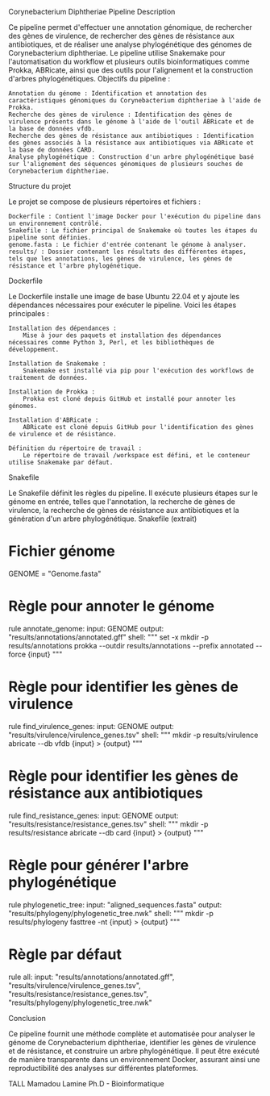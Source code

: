 Corynebacterium Diphtheriae Pipeline
Description

Ce pipeline permet d'effectuer une annotation génomique, de rechercher des gènes de virulence, de rechercher des gènes de résistance aux antibiotiques, et de réaliser une analyse phylogénétique des génomes de Corynebacterium diphtheriae. Le pipeline utilise Snakemake pour l'automatisation du workflow et plusieurs outils bioinformatiques comme Prokka, ABRicate, ainsi que des outils pour l'alignement et la construction d'arbres phylogénétiques.
Objectifs du pipeline :

    Annotation du génome : Identification et annotation des caractéristiques génomiques du Corynebacterium diphtheriae à l'aide de Prokka.
    Recherche des gènes de virulence : Identification des gènes de virulence présents dans le génome à l'aide de l'outil ABRicate et de la base de données vfdb.
    Recherche des gènes de résistance aux antibiotiques : Identification des gènes associés à la résistance aux antibiotiques via ABRicate et la base de données CARD.
    Analyse phylogénétique : Construction d'un arbre phylogénétique basé sur l'alignement des séquences génomiques de plusieurs souches de Corynebacterium diphtheriae.

Structure du projet

Le projet se compose de plusieurs répertoires et fichiers :

    Dockerfile : Contient l'image Docker pour l'exécution du pipeline dans un environnement contrôlé.
    Snakefile : Le fichier principal de Snakemake où toutes les étapes du pipeline sont définies.
    genome.fasta : Le fichier d'entrée contenant le génome à analyser.
    results/ : Dossier contenant les résultats des différentes étapes, tels que les annotations, les gènes de virulence, les gènes de résistance et l'arbre phylogénétique.

Dockerfile

Le Dockerfile installe une image de base Ubuntu 22.04 et y ajoute les dépendances nécessaires pour exécuter le pipeline. Voici les étapes principales :

    Installation des dépendances :
        Mise à jour des paquets et installation des dépendances nécessaires comme Python 3, Perl, et les bibliothèques de développement.

    Installation de Snakemake :
        Snakemake est installé via pip pour l'exécution des workflows de traitement de données.

    Installation de Prokka :
        Prokka est cloné depuis GitHub et installé pour annoter les génomes.

    Installation d'ABRicate :
        ABRicate est cloné depuis GitHub pour l'identification des gènes de virulence et de résistance.

    Définition du répertoire de travail :
        Le répertoire de travail /workspace est défini, et le conteneur utilise Snakemake par défaut.

Snakefile

Le Snakefile définit les règles du pipeline. Il exécute plusieurs étapes sur le génome en entrée, telles que l'annotation, la recherche de gènes de virulence, la recherche de gènes de résistance aux antibiotiques et la génération d'un arbre phylogénétique.
Snakefile (extrait)

# Fichier génome
GENOME = "Genome.fasta"

# Règle pour annoter le génome
rule annotate_genome:
    input:
        GENOME
    output:
        "results/annotations/annotated.gff"
    shell:
        """
        set -x
        mkdir -p results/annotations
        prokka --outdir results/annotations --prefix annotated --force {input}
        """

# Règle pour identifier les gènes de virulence
rule find_virulence_genes:
    input:
        GENOME
    output:
        "results/virulence/virulence_genes.tsv"
    shell:
        """
        mkdir -p results/virulence
        abricate --db vfdb {input} > {output}
        """

# Règle pour identifier les gènes de résistance aux antibiotiques
rule find_resistance_genes:
    input:
        GENOME
    output:
        "results/resistance/resistance_genes.tsv"
    shell:
        """
        mkdir -p results/resistance
        abricate --db card {input} > {output}
        """

# Règle pour générer l'arbre phylogénétique
rule phylogenetic_tree:
    input:
        "aligned_sequences.fasta"
    output:
        "results/phylogeny/phylogenetic_tree.nwk"
    shell:
        """
        mkdir -p results/phylogeny
        fasttree -nt {input} > {output}
        """

# Règle par défaut
rule all:
    input:
        "results/annotations/annotated.gff",
        "results/virulence/virulence_genes.tsv",
        "results/resistance/resistance_genes.tsv",
        "results/phylogeny/phylogenetic_tree.nwk"

Conclusion

Ce pipeline fournit une méthode complète et automatisée pour analyser le génome de Corynebacterium diphtheriae, identifier les gènes de virulence et de résistance, et construire un arbre phylogénétique. Il peut être exécuté de manière transparente dans un environnement Docker, assurant ainsi une reproductibilité des analyses sur différentes plateformes.

TALL Mamadou Lamine Ph.D - Bioinformatique
